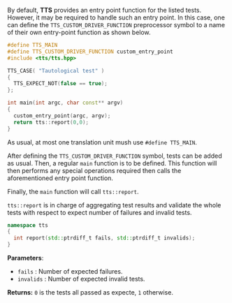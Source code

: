 By default, **TTS** provides an entry point function for the listed tests. However, it may be
required to handle such an entry point. In this case, one can define the `TTS_CUSTOM_DRIVER_FUNCTION`
preprocessor symbol to a name of their own entry-point function as shown below.

~~~~~~~~~~~~~~~~~~~~~~~~~~~~~~~~~~~~~~~~ c++
#define TTS_MAIN
#define TTS_CUSTOM_DRIVER_FUNCTION custom_entry_point
#include <tts/tts.hpp>

TTS_CASE( "Tautological test" )
{
  TTS_EXPECT_NOT(false == true);
};

int main(int argc, char const** argv)
{
  custom_entry_point(argc, argv);
  return tts::report(0,0);
}
~~~~~~~~~~~~~~~~~~~~~~~~~~~~~~~~~~~~~~~~

As usual, at most one translation unit mush use `#define TTS_MAIN`.

After defining the `TTS_CUSTOM_DRIVER_FUNCTION` symbol, tests can be added as usual.
Then, a regular `main` function is to be defined. This function will then performs any
special operations required then calls the aforementioned entry point function.

Finally, the `main` function will call `tts::report`.

`tts::report` is in charge of aggregating test results and validate the whole tests
with respect to expect number of failures and invalid tests.

~~~~~~~~~~~~~~~~~~~~~~~~~~~~~~~~~~~~~~~~ c++
namespace tts
{
  int report(std::ptrdiff_t fails, std::ptrdiff_t invalids);
}
~~~~~~~~~~~~~~~~~~~~~~~~~~~~~~~~~~~~~~~~
</script>

**Parameters**:
  + `fails` : Number of expected failures.
  + `invalids` : Number of expected invalid tests.

**Returns:** `0` is the tests all passed as expecte, `1` otherwise.
